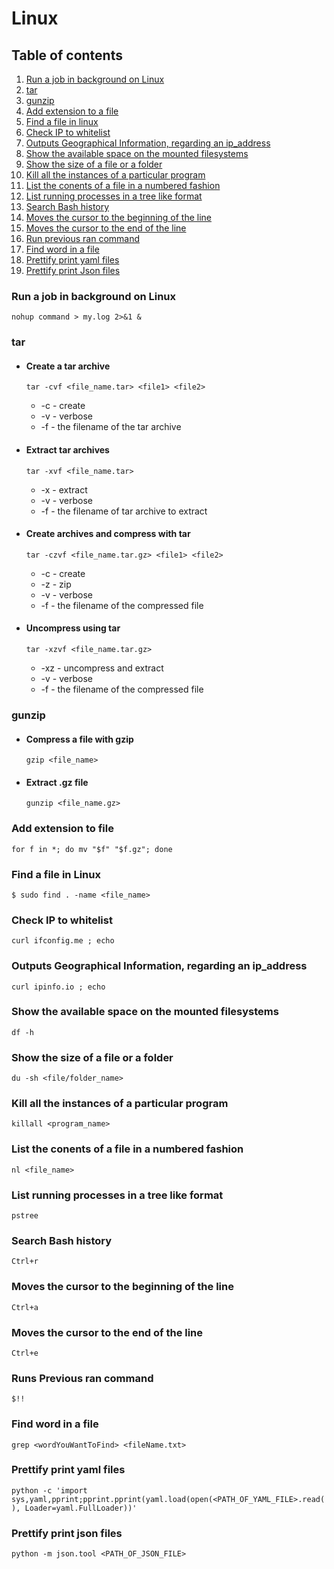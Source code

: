 # Linux

## Table of contents

1) [Run a job in background on Linux](#runAJobInBack)
2) [tar](#tar)
3) [gunzip](#gunzip)
4) [Add extension to a file](#addExtensionToAFile)
5) [Find a file in linux](#findAFile)
6) [Check IP to whitelist](#checkIpToWhitelist)
7) [Outputs Geographical Information, regarding an ip_address](#outputGeographicalInfo)
9) [Show the available space on the mounted filesystems](#showFilesystemSpace)
10) [Show the size of a file or a folder](#showSizeOfFile)
11) [Kill all the instances of a particular program](#killall)
12) [List the conents of a file in a numbered fashion](#listContentsOfAFile)
13) [List running processes in a tree like format](#listRunningProcesses)
14) [Search Bash history](#searchBashHistory)
15) [Moves the cursor to the beginning of the line](#moveCursorToTheBeginning)
16) [Moves the cursor to the end of the line](#moveCursorToTheEndOfLine)
17) [Run previous ran command](#runPreviousCommand)
18) [Find word in a file](#findWordInAFile)
19) [Prettify print yaml files](#PrettifyfyPrintYamlFiles)
20) [Prettify print Json files](#PrettifyfyPrintJsonFiles)

### <a name="runAJobInBack"></a> Run a job in background on Linux

`nohup command > my.log 2>&1 &`

### <a name="tar"></a> tar

* #### Create a tar archive
    `tar -cvf <file_name.tar> <file1> <file2>`
    
    * -c - create
    * -v - verbose
    * -f - the filename of the tar archive

* #### Extract tar archives
    `tar -xvf <file_name.tar>`
    
    * -x - extract
    * -v - verbose
    * -f - the filename of tar archive to extract

* #### Create archives and compress with tar
    `tar -czvf <file_name.tar.gz> <file1> <file2>`

    * -c - create
    * -z - zip
    * -v - verbose
    * -f - the filename of the compressed file

* #### Uncompress using tar
    `tar -xzvf <file_name.tar.gz>`

    * -xz - uncompress and extract
    * -v - verbose
    * -f - the filename of the compressed file
### <a name="gunzip"></a> gunzip

* #### Compress a file with gzip
    `gzip <file_name>`

* #### Extract .gz file
    `gunzip <file_name.gz>`

### <a name="addExtensionToAFile"></a> Add extension to file
`for f in *; do mv "$f" "$f.gz"; done`

### <a name="findAFile"></a> Find a file in Linux
`$ sudo find . -name <file_name>`

### <a name="checkIpToWhitelist"></a> Check IP to whitelist
`curl ifconfig.me ; echo`

### <a name="outputGeographicalInfo"></a> Outputs Geographical Information, regarding an ip_address
`curl ipinfo.io ; echo`

### <a name="showFilesystemSpace"></a> Show the available space on the mounted filesystems
`df -h`

### <a name="showSizeOfFile"></a> Show the size of a file or a folder
`du -sh <file/folder_name>`

### <a name="killall"></a> Kill all the instances of a particular program
`killall <program_name>`

### <a name="listContentsOfAFile"></a> List the conents of a file in a numbered fashion
`nl <file_name>`

### <a name="listRunningProcesses"></a> List running processes in a tree like format
`pstree`

### <a name="searchBashHistory"></a> Search Bash history
`Ctrl+r`

### <a name="moveCursorToTheBeginning"></a> Moves the cursor to the beginning of the line
`Ctrl+a`

### <a name="moveCursorToTheEndOfLine"></a> Moves the cursor to the end of the line
`Ctrl+e`

### <a name="runPreviousCommand"></a> Runs Previous ran command
`$!!`

### <a name="findWordInAFile"></a> Find word in a file
`grep <wordYouWantToFind> <fileName.txt>`

### <a name="PrettifyfyPrintYamlFiles"></a> Prettify print yaml files
`python -c 'import sys,yaml,pprint;pprint.pprint(yaml.load(open(<PATH_OF_YAML_FILE>.read(), Loader=yaml.FullLoader))'`

### <a name="PrettifyfyPrintJsonFiles"></a> Prettify print json files
`python -m json.tool <PATH_OF_JSON_FILE>`
